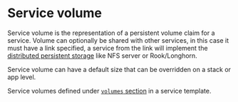 # Service volume

Service volume is the representation of a persistent volume claim for a service. Volume can optionally be shared with other services, in this case it must have a link specified, a service from the link will implement the [distributed persistent storage](storage.md) like NFS server or Rook/Longhorn.

Service volume can have a default size that can be overridden on a stack or app level.

Service volumes defined under [`volumes` section](template.md#volumes) in a service template.
